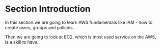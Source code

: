 # Section Introduction

In this section we are going to learn AWS fundamentals like IAM - how to create users, groups and policies.

Then we are going to look at EC2, which is most used service on the AWS, is a skill to have.